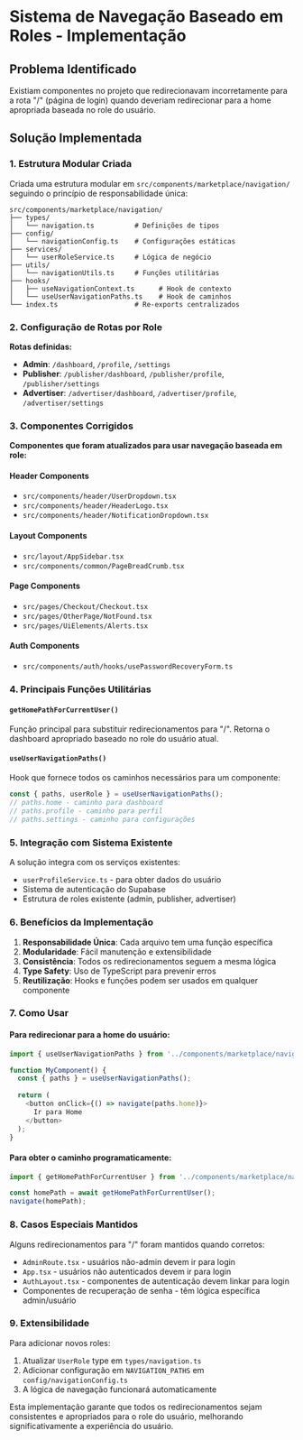 # Sistema de Navegação Baseado em Roles - Implementação

## Problema Identificado

Existiam componentes no projeto que redirecionavam incorretamente para a rota "/" (página de login) quando deveriam redirecionar para a home apropriada baseada no role do usuário.

## Solução Implementada

### 1. Estrutura Modular Criada

Criada uma estrutura modular em `src/components/marketplace/navigation/` seguindo o princípio de responsabilidade única:

```
src/components/marketplace/navigation/
├── types/
│   └── navigation.ts          # Definições de tipos
├── config/
│   └── navigationConfig.ts    # Configurações estáticas
├── services/
│   └── userRoleService.ts     # Lógica de negócio
├── utils/
│   └── navigationUtils.ts     # Funções utilitárias
├── hooks/
│   ├── useNavigationContext.ts      # Hook de contexto
│   └── useUserNavigationPaths.ts    # Hook de caminhos
└── index.ts                   # Re-exports centralizados
```

### 2. Configuração de Rotas por Role

**Rotas definidas:**
- **Admin**: `/dashboard`, `/profile`, `/settings`
- **Publisher**: `/publisher/dashboard`, `/publisher/profile`, `/publisher/settings`
- **Advertiser**: `/advertiser/dashboard`, `/advertiser/profile`, `/advertiser/settings`

### 3. Componentes Corrigidos

**Componentes que foram atualizados para usar navegação baseada em role:**

#### Header Components
- `src/components/header/UserDropdown.tsx`
- `src/components/header/HeaderLogo.tsx`
- `src/components/header/NotificationDropdown.tsx`

#### Layout Components
- `src/layout/AppSidebar.tsx`
- `src/components/common/PageBreadCrumb.tsx`

#### Page Components
- `src/pages/Checkout/Checkout.tsx`
- `src/pages/OtherPage/NotFound.tsx`
- `src/pages/UiElements/Alerts.tsx`

#### Auth Components
- `src/components/auth/hooks/usePasswordRecoveryForm.ts`

### 4. Principais Funções Utilitárias

#### `getHomePathForCurrentUser()`
Função principal para substituir redirecionamentos para "/". Retorna o dashboard apropriado baseado no role do usuário atual.

#### `useUserNavigationPaths()`
Hook que fornece todos os caminhos necessários para um componente:
```typescript
const { paths, userRole } = useUserNavigationPaths();
// paths.home - caminho para dashboard
// paths.profile - caminho para perfil
// paths.settings - caminho para configurações
```

### 5. Integração com Sistema Existente

A solução integra com os serviços existentes:
- `userProfileService.ts` - para obter dados do usuário
- Sistema de autenticação do Supabase
- Estrutura de roles existente (admin, publisher, advertiser)

### 6. Benefícios da Implementação

1. **Responsabilidade Única**: Cada arquivo tem uma função específica
2. **Modularidade**: Fácil manutenção e extensibilidade
3. **Consistência**: Todos os redirecionamentos seguem a mesma lógica
4. **Type Safety**: Uso de TypeScript para prevenir erros
5. **Reutilização**: Hooks e funções podem ser usados em qualquer componente

### 7. Como Usar

#### Para redirecionar para a home do usuário:
```typescript
import { useUserNavigationPaths } from '../components/marketplace/navigation';

function MyComponent() {
  const { paths } = useUserNavigationPaths();
  
  return (
    <button onClick={() => navigate(paths.home)}>
      Ir para Home
    </button>
  );
}
```

#### Para obter o caminho programaticamente:
```typescript
import { getHomePathForCurrentUser } from '../components/marketplace/navigation';

const homePath = await getHomePathForCurrentUser();
navigate(homePath);
```

### 8. Casos Especiais Mantidos

Alguns redirecionamentos para "/" foram mantidos quando corretos:
- `AdminRoute.tsx` - usuários não-admin devem ir para login
- `App.tsx` - usuários não autenticados devem ir para login
- `AuthLayout.tsx` - componentes de autenticação devem linkar para login
- Componentes de recuperação de senha - têm lógica específica admin/usuário

### 9. Extensibilidade

Para adicionar novos roles:
1. Atualizar `UserRole` type em `types/navigation.ts`
2. Adicionar configuração em `NAVIGATION_PATHS` em `config/navigationConfig.ts`
3. A lógica de navegação funcionará automaticamente

Esta implementação garante que todos os redirecionamentos sejam consistentes e apropriados para o role do usuário, melhorando significativamente a experiência do usuário.
